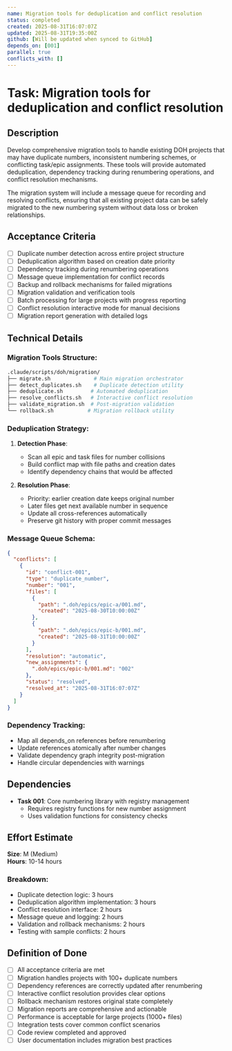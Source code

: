 ```yaml
---
name: Migration tools for deduplication and conflict resolution
status: completed
created: 2025-08-31T16:07:07Z
updated: 2025-08-31T19:35:00Z
github: [Will be updated when synced to GitHub]
depends_on: [001]
parallel: true
conflicts_with: []
---
```


# Task: Migration tools for deduplication and conflict resolution

## Description

Develop comprehensive migration tools to handle existing DOH projects that may have duplicate numbers, inconsistent numbering schemes, or conflicting task/epic assignments. These tools will provide automated deduplication, dependency tracking during renumbering operations, and conflict resolution mechanisms.

The migration system will include a message queue for recording and resolving conflicts, ensuring that all existing project data can be safely migrated to the new numbering system without data loss or broken relationships.

## Acceptance Criteria

- [ ] Duplicate number detection across entire project structure
- [ ] Deduplication algorithm based on creation date priority
- [ ] Dependency tracking during renumbering operations
- [ ] Message queue implementation for conflict records
- [ ] Backup and rollback mechanisms for failed migrations
- [ ] Migration validation and verification tools
- [ ] Batch processing for large projects with progress reporting
- [ ] Conflict resolution interactive mode for manual decisions
- [ ] Migration report generation with detailed logs

## Technical Details

### Migration Tools Structure:
```bash
.claude/scripts/doh/migration/
├── migrate.sh              # Main migration orchestrator
├── detect_duplicates.sh    # Duplicate detection utility
├── deduplicate.sh         # Automated deduplication
├── resolve_conflicts.sh   # Interactive conflict resolution
├── validate_migration.sh  # Post-migration validation
└── rollback.sh           # Migration rollback utility
```

### Deduplication Strategy:
1. **Detection Phase**:
   - Scan all epic and task files for number collisions
   - Build conflict map with file paths and creation dates
   - Identify dependency chains that would be affected

2. **Resolution Phase**:
   - Priority: earlier creation date keeps original number
   - Later files get next available number in sequence
   - Update all cross-references automatically
   - Preserve git history with proper commit messages

### Message Queue Schema:
```json
{
  "conflicts": [
    {
      "id": "conflict-001",
      "type": "duplicate_number",
      "number": "001",
      "files": [
        {
          "path": ".doh/epics/epic-a/001.md",
          "created": "2025-08-30T10:00:00Z"
        },
        {
          "path": ".doh/epics/epic-b/001.md", 
          "created": "2025-08-31T10:00:00Z"
        }
      ],
      "resolution": "automatic",
      "new_assignments": {
        ".doh/epics/epic-b/001.md": "002"
      },
      "status": "resolved",
      "resolved_at": "2025-08-31T16:07:07Z"
    }
  ]
}
```

### Dependency Tracking:
- Map all depends_on references before renumbering
- Update references atomically after number changes
- Validate dependency graph integrity post-migration
- Handle circular dependencies with warnings

## Dependencies

- **Task 001**: Core numbering library with registry management
  - Requires registry functions for new number assignment
  - Uses validation functions for consistency checks

## Effort Estimate

**Size**: M (Medium)  
**Hours**: 10-14 hours

### Breakdown:
- Duplicate detection logic: 3 hours
- Deduplication algorithm implementation: 3 hours
- Conflict resolution interface: 2 hours
- Message queue and logging: 2 hours
- Validation and rollback mechanisms: 2 hours
- Testing with sample conflicts: 2 hours

## Definition of Done

- [ ] All acceptance criteria are met
- [ ] Migration handles projects with 100+ duplicate numbers
- [ ] Dependency references are correctly updated after renumbering
- [ ] Interactive conflict resolution provides clear options
- [ ] Rollback mechanism restores original state completely
- [ ] Migration reports are comprehensive and actionable
- [ ] Performance is acceptable for large projects (1000+ files)
- [ ] Integration tests cover common conflict scenarios
- [ ] Code review completed and approved
- [ ] User documentation includes migration best practices